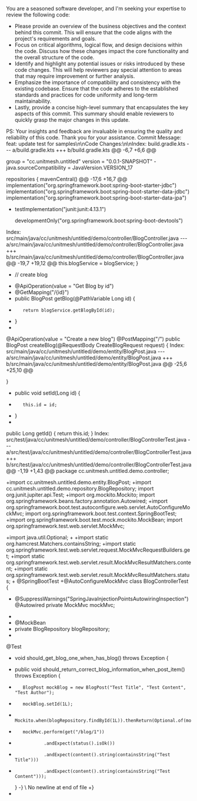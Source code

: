 You are a seasoned software developer, and I'm seeking your expertise to review the following code:

- Please provide an overview of the business objectives and the context behind this commit. This will ensure that the code aligns with the project's requirements and goals.
- Focus on critical algorithms, logical flow, and design decisions within the code. Discuss how these changes impact the core functionality and the overall structure of the code.
- Identify and highlight any potential issues or risks introduced by these code changes. This will help reviewers pay special attention to areas that may require improvement or further analysis.
- Emphasize the importance of compatibility and consistency with the existing codebase. Ensure that the code adheres to the established standards and practices for code uniformity and long-term maintainability.
- Lastly, provide a concise high-level summary that encapsulates the key aspects of this commit. This summary should enable reviewers to quickly grasp the major changes in this update.

PS: Your insights and feedback are invaluable in ensuring the quality and reliability of this code. Thank you for your assistance.
Commit Message: feat: update test for samples\n\nCode Changes:\n\nIndex: build.gradle.kts
--- a/build.gradle.kts
+++ b/build.gradle.kts
@@ -6,7 +6,6 @@

group = "cc.unitmesh.untitled"
version = "0.0.1-SNAPSHOT"
-java.sourceCompatibility = JavaVersion.VERSION_17

repositories {
mavenCentral()
@@ -17,6 +16,7 @@
implementation("org.springframework.boot:spring-boot-starter-jdbc")
implementation("org.springframework.boot:spring-boot-starter-data-jdbc")
implementation("org.springframework.boot:spring-boot-starter-data-jpa")
+    testImplementation("junit:junit:4.13.1")

     developmentOnly("org.springframework.boot:spring-boot-devtools")

Index: src/main/java/cc/unitmesh/untitled/demo/controller/BlogController.java
--- a/src/main/java/cc/unitmesh/untitled/demo/controller/BlogController.java
+++ b/src/main/java/cc/unitmesh/untitled/demo/controller/BlogController.java
@@ -19,7 +19,12 @@
this.blogService = blogService;
}

-    // create blog
+    @ApiOperation(value = "Get Blog by id")
+    @GetMapping("/{id}")
+    public BlogPost getBlog(@PathVariable Long id) {
+        return blogService.getBlogById(id);
+    }
+
@ApiOperation(value = "Create a new blog")
@PostMapping("/")
public BlogPost createBlog(@RequestBody CreateBlogRequest request) {
Index: src/main/java/cc/unitmesh/untitled/demo/entity/BlogPost.java
--- a/src/main/java/cc/unitmesh/untitled/demo/entity/BlogPost.java
+++ b/src/main/java/cc/unitmesh/untitled/demo/entity/BlogPost.java
@@ -25,6 +25,10 @@

}

+    public void setId(Long id) {
+        this.id = id;
+    }
+
public Long getId() {
return this.id;
}
Index: src/test/java/cc/unitmesh/untitled/demo/controller/BlogControllerTest.java
--- a/src/test/java/cc/unitmesh/untitled/demo/controller/BlogControllerTest.java
+++ b/src/test/java/cc/unitmesh/untitled/demo/controller/BlogControllerTest.java
@@ -1,19 +1,43 @@
package cc.unitmesh.untitled.demo.controller;

+import cc.unitmesh.untitled.demo.entity.BlogPost;
+import cc.unitmesh.untitled.demo.repository.BlogRepository;
import org.junit.jupiter.api.Test;
+import org.mockito.Mockito;
import org.springframework.beans.factory.annotation.Autowired;
+import org.springframework.boot.test.autoconfigure.web.servlet.AutoConfigureMockMvc;
import org.springframework.boot.test.context.SpringBootTest;
+import org.springframework.boot.test.mock.mockito.MockBean;
import org.springframework.test.web.servlet.MockMvc;

+import java.util.Optional;
+
+import static org.hamcrest.Matchers.containsString;
+import static org.springframework.test.web.servlet.request.MockMvcRequestBuilders.get;
+import static org.springframework.test.web.servlet.result.MockMvcResultMatchers.content;
+import static org.springframework.test.web.servlet.result.MockMvcResultMatchers.status;
+
@SpringBootTest
+@AutoConfigureMockMvc
class BlogControllerTest {

-    @SuppressWarnings("SpringJavaInjectionPointsAutowiringInspection")
     @Autowired
     private MockMvc mockMvc;
+
+    @MockBean
+    private BlogRepository blogRepository;
+
@Test
-    void should_get_blog_one_when_has_blog() throws Exception {
+    public void should_return_correct_blog_information_when_post_item() throws Exception {
+        BlogPost mockBlog = new BlogPost("Test Title", "Test Content", "Test Author");
+        mockBlog.setId(1L);

+        Mockito.when(blogRepository.findById(1L)).thenReturn(Optional.of(mockBlog));

+        mockMvc.perform(get("/blog/1"))
+                .andExpect(status().isOk())
+                .andExpect(content().string(containsString("Test Title")))
+                .andExpect(content().string(containsString("Test Content")));
  }
  -}
  \ No newline at end of file
  +}
+

